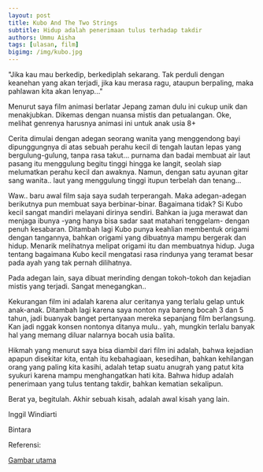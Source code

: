 ```yaml
---
layout: post
title: Kubo And The Two Strings
subtitle: Hidup adalah penerimaan tulus terhadap takdir
authors: Ummu Aisha
tags: [ulasan, film]
bigimg: /img/kubo.jpg
---
```


"Jika kau mau berkedip, berkediplah sekarang. Tak perduli dengan keanehan yang akan terjadi, jika kau merasa ragu, ataupun berpaling, maka pahlawan kita akan lenyap..."

Menurut saya film animasi berlatar Jepang zaman dulu ini cukup unik dan menakjubkan. Dikemas dengan nuansa mistis dan petualangan. Oke, melihat genrenya harusnya animasi ini untuk anak usia 8+

Cerita dimulai dengan adegan seorang wanita yang menggendong bayi dipunggungnya di atas sebuah perahu kecil di tengah lautan lepas yang bergulung-gulung, tanpa rasa takut... purnama dan badai membuat air laut pasang itu menggulung begitu tinggi hingga ke langit, seolah siap melumatkan perahu kecil dan awaknya. Namun, dengan satu ayunan gitar sang wanita.. laut yang menggulung tinggi itupun terbelah dan tenang...

Waw.. baru awal film saja saya sudah terperangah. Maka adegan-adegan berikutnya pun membuat saya berbinar-binar. Bagaimana tidak? Si Kubo kecil sangat mandiri melayani dirinya sendiri. Bahkan ia juga merawat dan menjaga ibunya -yang hanya bisa sadar saat matahari tenggelam- dengan penuh kesabaran. Ditambah lagi Kubo punya keahlian membentuk origami dengan tangannya, bahkan origami yang dibuatnya mampu bergerak dan hidup. Menarik melihatnya melipat origami itu dan membuatnya hidup. Juga tentang bagaimana Kubo kecil mengatasi rasa rindunya yang teramat besar pada ayah yang tak pernah dilihatnya. 

Pada adegan lain, saya dibuat merinding dengan tokoh-tokoh dan kejadian mistis yang terjadi. Sangat menegangkan..

Kekurangan film ini adalah karena alur ceritanya yang terlalu gelap untuk anak-anak. Ditambah lagi karena saya nonton nya bareng bocah 3 dan 5 tahun, jadi buanyak banget pertanyaan mereka sepanjang film berlangsung. Kan jadi nggak konsen nontonya ditanya mulu.. yah, mungkin terlalu banyak hal yang memang diluar nalarnya bocah usia balita. 

Hikmah yang menurut saya bisa diambil dari film ini adalah, bahwa kejadian apapun disekitar kita, entah itu kebahagiaan, kesedihan, bahkan kehilangan orang yang paling kita kasihi, adalah tetap suatu anugrah yang patut kita syukuri karena mampu menghangatkan hati kita. Bahwa hidup adalah penerimaan yang tulus tentang takdir, bahkan kematian sekalipun. 

Berat ya, begitulah. Akhir sebuah kisah, adalah awal kisah yang lain.

Inggil Windiarti

Bintara

Referensi:

[Gambar utama](https://cdn0.vox-cdn.com/thumbor/TOLPh5PtvdiiOyYLrjVxVTlKXk4=/0x0:1280x720/1600x900/cdn0.vox-cdn.com/uploads/chorus_image/image/48668423/kubo.0.0.jpg)
